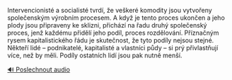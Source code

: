 
Intervencionisté a socialisté tvrdí, že veškeré komodity jsou vytvořeny společenským výrobním procesem. A když je tento proces ukončen a jeho plody jsou připraveny ke sklizni, přichází na řadu druhý společenský proces, jenž každému přidělí jeho podíl, proces rozdělování. Příznačným rysem kapitalistického řádu je skutečnost, že tyto podíly nejsou stejné. Někteří lidé – podnikatelé, kapitalisté a vlastníci půdy – si prý přivlastňují více, než by měli. Podíly ostatních lidí jsou pak nutně menší.

[🔊 Poslechnout audio](/data/7-paragraphs/audio/chapter_159/para_010-Intervencionist-a-socialist-tvrd-e-veker-ko.mp3)
